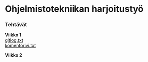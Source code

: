 # Ohjelmistotekniikan harjoitustyö

### Tehtävät

**Viikko 1**  
[gitlog.txt](https://github.com/aarnioem/ot_harjoitustyo/blob/master/laskarit/viikko1/gitlog.txt)  
[komentorivi.txt](https://github.com/aarnioem/ot_harjoitustyo/blob/master/laskarit/viikko1/komentorivi.txt)


**Viikko 2**
